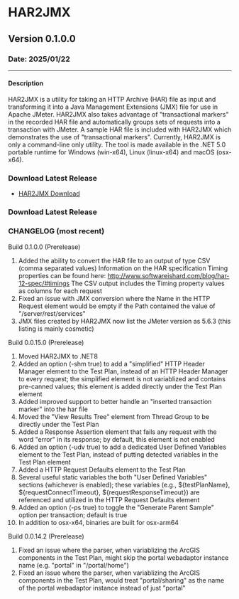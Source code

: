 # HAR2JMX
## Version 0.1.0.0
### Date: 2025/01/22

-------------------------------

#### Description 
HAR2JMX is a utility for taking an HTTP Archive (HAR) file as input and transforming it into a Java Management Extensions (JMX) file for use in Apache JMeter. HAR2JMX also takes advantage of "transactional markers" in the recorded HAR file and automatically groups sets of requests into a transaction with JMeter. A sample HAR file is included with HAR2JMX which demonstrates the use of "transactional markers". Currently, HAR2JMX is only a command-line only utility. The tool is made available in the .NET 5.0 portable runtime for Windows (win-x64), Linux (linux-x64) and macOS (osx-x64).

### Download Latest Release
- [HAR2JMX Download](../..//main/binaries/latest/har2jmx_v0.1.0.0.zip)
  
### Download Latest Release

### CHANGELOG (most recent)
Build 0.1.0.0 (Prerelease)
1. Added the ability to convert the HAR file to an output of type CSV (comma separated values)
   Information on the HAR specification Timing properties can be found here: http://www.softwareishard.com/blog/har-12-spec/#timings
   The CSV output includes the Timing property values as columns for each request
2. Fixed an issue with JMX conversion where the Name in the HTTP Request element would be empty if the Path contained the value of "/server/rest/services"
3. JMX files created by HAR2JMX now list the JMeter version as 5.6.3 (this listing is mainly cosmetic)

Build 0.0.15.0 (Prerelease)
1. Moved HAR2JMX to .NET8
2. Added an option (-shm true) to add a "simplified" HTTP Header Manager element to the Test Plan, instead of an HTTP Header Manager to every request; the simplified element is not variablized and contains pre-canned values; this element is added directly under the Test Plan element
3. Added improved support to better handle an "inserted transaction marker" into the har file
4. Moved the "View Results Tree" element from Thread Group to be directly under the Test Plan
5. Added a Response Assertion element that fails any request with the word "error" in its response; by default, this element is not enabled
6. Added an option (-udv true) to add a dedicated User Defined Variables element to the Test Plan, instead of putting detected variables in the Test Plan element
7. Added a HTTP Request Defaults element to the Test Plan
8. Several useful static variables the both "User Defined Variables" sections (whichever is enabled); these variables (e.g., ${testPlanName}, ${requestConnectTimeout}, ${requestResponseTimeout}) are referenced and utilized in the HTTP Request Defaults element
9. Added an option (-ps true) to toggle the "Generate Parent Sample" option per transaction; default is true
10. In addition to osx-x64, binaries are built for osx-arm64
    
Build 0.0.14.2 (Prerelease)
1. Fixed an issue where the parser, when variablizing the ArcGIS components in the Test Plan, might skip the portal webadaptor instance name (e.g. "portal" in "/portal/home")
2. Fixed an issue where the parser, when variablizing the ArcGIS components in the Test Plan, would treat "portal/sharing" as the name of the portal webadaptor instance instead of just "portal"

